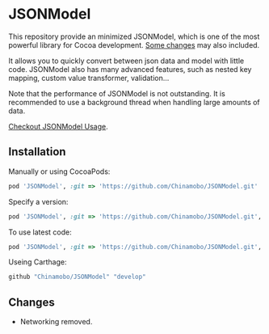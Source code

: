 # JSONModel

This repository provide an minimized JSONModel, which is one of the most powerful library for Cocoa development. [Some changes](#changes) may also included.

It allows you to quickly convert between json data and model with little code. JSONModel also has many advanced features, such as nested key mapping, custom value transformer, validation...

Note that the performance of JSONModel is not outstanding. It is recommended to use a background thread when handling large amounts of data.

[Checkout JSONModel Usage](https://github.com/jsonmodel/jsonmodel#basic-usage).

## Installation

Manually or using CocoaPods:

```ruby
pod 'JSONModel', :git => 'https://github.com/Chinamobo/JSONModel.git'
```

Specify a version:

```ruby
pod 'JSONModel', :git => 'https://github.com/Chinamobo/JSONModel.git', :tag => '1.7.0'
```

To use latest code:

```ruby
pod 'JSONModel', :git => 'https://github.com/Chinamobo/JSONModel.git', :branch => 'develop'
```

Useing Carthage:

```ruby
github "Chinamobo/JSONModel" "develop"
```

## Changes

* Networking removed.
